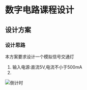 # 数字电路课程设计

## 设计方案

### 设计思路

本方案要求设计一个模拟信号交通灯

1. 输入电源:直流5V,电流不小于500mA
2. 



![倒计时](https://github.com/PiKaChu-wcg/digital_circuit/daojishi.png)

